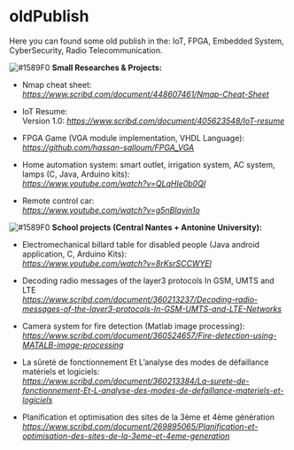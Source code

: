 
# oldPublish

Here you can found some old publish in the: IoT, FPGA, Embedded System, CyberSecurity, Radio Telecommunication.

![#1589F0](https://via.placeholder.com/15/1589F0/000000?text=+) **Small Researches & Projects:**

  - Nmap cheat sheet:  
  *https://www.scribd.com/document/448607461/Nmap-Cheat-Sheet*

- IoT Resume:  
  Version 1.0: *https://www.scribd.com/document/405623548/IoT-resume*  

- FPGA Game (VGA module implementation, VHDL Language):  
  *https://github.com/hassan-salloum/FPGA_VGA*

- Home automation system: smart outlet, irrigation system, AC system, lamps  (C, Java, Arduino kits):  
  *https://www.youtube.com/watch?v=QLqHIe0b0QI*
  
- Remote control car:  
  *https://www.youtube.com/watch?v=g5nBIqvin1o*
  
  
![#1589F0](https://via.placeholder.com/15/1589F0/000000?text=+) **School projects (Central Nantes + Antonine University):**

- Electromechanical billard table for disabled people  (Java android application, C, Arduino Kits):  
  *https://www.youtube.com/watch?v=8rKsrSCCWYEl*

- Decoding radio messages of the layer3 protocols In GSM, UMTS and LTE  
  *https://www.scribd.com/document/360213237/Decoding-radio-messages-of-the-layer3-protocols-In-GSM-UMTS-and-LTE-Networks*
  
- Camera system for fire detection  (Matlab image processing):  
  *https://www.scribd.com/document/360524657/Fire-detection-using-MATALB-image-processing*  

- La sûreté de fonctionnement Et L’analyse des modes de défaillance matériels et logiciels:  
  *https://www.scribd.com/document/360213384/La-surete-de-fonctionnement-Et-L-analyse-des-modes-de-defaillance-materiels-et-logiciels*

- Planification et optimisation des sites de la 3ème et 4ème génération  
  *https://www.scribd.com/document/269895065/Planification-et-optimisation-des-sites-de-la-3eme-et-4eme-generation*




